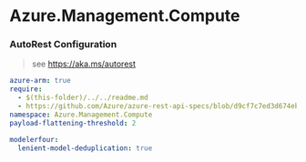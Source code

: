 # Azure.Management.Compute

### AutoRest Configuration
> see https://aka.ms/autorest

``` yaml
azure-arm: true
require:
  - $(this-folder)/../../readme.md
  - https://github.com/Azure/azure-rest-api-specs/blob/d9cf7c7ed3d674ebd482836e82b274014245ae67/specification/compute/resource-manager/readme.md
namespace: Azure.Management.Compute
payload-flattening-threshold: 2

modelerfour:
  lenient-model-deduplication: true
```
